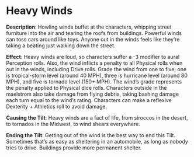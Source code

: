 # Heavy Winds 

**Description**: Howling winds buffet at the characters,
whipping street furniture into the air and tearing the roofs
from buildings. Powerful winds can toss cars around like
toys. Anyone out in the winds feels like they’re taking a
beating just walking down the street.

**Effect**: Heavy winds are loud, so characters suffer a -3
modifier to aural Perception rolls. Also, the wind inflicts a
penalty to all Physical rolls when out in the winds, including Drive rolls. Grade the wind from one to five; one is
tropical-storm level (around 40 MPH), three is hurricane
level (around 80 MPH), and five is tornado level (150+
MPH). The wind’s grade represents the penalty applied to
Physical dice rolls. Characters outside in the maelstrom
also take damage from flying debris, taking bashing damage each turn equal to the wind’s rating. Characters can
make a reflexive Dexterity + Athletics roll to avoid damage.

**Causing the Tilt**: Heavy winds are a fact of life, from
siroccos in the desert, to tornados in the Midwest, to wind
shears everywhere.

**Ending the Tilt**: Getting out of the wind is the best way
to end this Tilt. Sometimes that’s as easy as sheltering in
an automobile, as long as nobody tries to drive. Buildings
provide more permanent shelter.